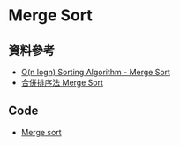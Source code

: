 # Merge Sort

## 資料參考

- [O(n logn) Sorting Algorithm - Merge Sort](https://ithelp.ithome.com.tw/articles/10296719)
- [合併排序法 Merge Sort](https://oldmo860617.medium.com/js-%E5%AD%B8%E8%B3%87%E6%96%99%E7%B5%90%E6%A7%8B%E8%88%87%E6%BC%94%E7%AE%97%E6%B3%95-2-%E5%90%88%E4%BD%B5%E6%8E%92%E5%BA%8F%E6%B3%95-merge-sort-cf1a8457c9e0)

## Code

- [Merge sort](../algo/merge-sort.js)

